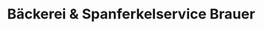 ---
title: "Bäckerei & Spanferkelservice Brauer"
url: /wilsdruff/baeckerei-und-spanferkelservice-brauer/
shop: Bäckerei
---